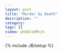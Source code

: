 ```yaml
---
layout: post
title: "Murder by Death"
description: ""
category: 
tags: []
video: ph8AlodMnjk
---
```

{% include JB/setup %}
